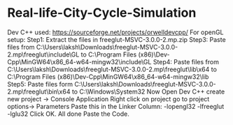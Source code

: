 # Real-life-City-Cycle-Simulation
Dev C++ used:
https://sourceforge.net/projects/orwelldevcpp/
For openGL setup:
Step1: Extract the files in freeglut-MSVC-3.0.0-2.mp.zip
Step3: Paste files from C:\Users\laksh\Downloads\freeglut-MSVC-3.0.0-2.mp\freeglut\include\GL to C:\Program Files (x86)\Dev-Cpp\MinGW64\x86_64-w64-mingw32\include\GL
Step4: Paste files from C:\Users\laksh\Downloads\freeglut-MSVC-3.0.0-2.mp\freeglut\lib\x64 to C:\Program Files (x86)\Dev-Cpp\MinGW64\x86_64-w64-mingw32\lib
Step5: Paste files form C:\Users\laksh\Downloads\freeglut-MSVC-3.0.0-2.mp\freeglut\bin\x64 to C:\Windows\System32
Now Open Dev C++ create new project -> Console Application
Right click on project go to project options-> Parameters
Paste this in the Linker Column:
-lopengl32
-lfreeglut
-lglu32
Click OK.
All done Paste the Code.
